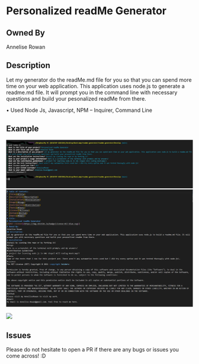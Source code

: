 # Personalized readMe Generator

## Owned By

Annelise Rowan 

## Description

Let my generator do the readMe.md file for you so that you can spend more time on your web application. This application uses node.js to generate a readme.md file. It will prompt you in the command line with necessary questions and build your pesonalized readMe from there. 

•	Used Node Js, Javascript, NPM – Inquirer, Command Line

## Example

![](Develop/images/InkedScreenshot-2021-05-23-145207_LI.jpg)
![](Develop/images/Screenshot-2021-05-23-151033.png)

![](Develop/images/Personalized-ReadMe-Generator.gif)

## Issues

Please do not hesitate to open a PR if there are any bugs or issues you come across! :D
